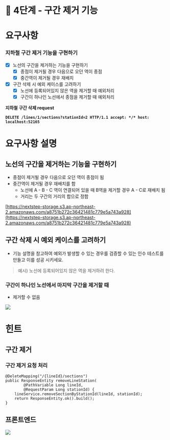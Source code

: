 # 🚀 4단계 - 구간 제거 기능

# 요구사항

### 지하철 구간 제거 기능을 구현하기

- [X] 노선의 구간을 제거하는 기능을 구현하기
    - [X] 종점이 제거될 경우 다음으로 오던 역이 종점
    - [X] 중간역이 제거될 경우 재배치
- [X] 구간 삭제 시 예외 케이스를 고려하기
    - [X] 노선에 등록되어있지 않은 역을 제거할 때 예외처리
    - [X] 구간이 하나인 노선에서 종점을 제거할 때 예외처리

**지하철 구간 삭제 request**

**`DELETE /lines/1/sections?stationId=2 HTTP/1.1 accept: */*
host: localhost:52165`**

# 요구사항 설명

## 노선의 구간을 제거하는 기능을 구현하기

- 종점이 제거될 경우 다음으로 오던 역이 종점이 됨
- 중간역이 제거될 경우 재배치를 함
    - 노선에 A - B - C 역이 연결되어 있을 때 B역을 제거할 경우 A - C로 재배치 됨
    - 거리는 두 구간의 거리의 합으로 정함

[https://nextstep-storage.s3.ap-northeast-2.amazonaws.com/a8751b272c36421481c779e5a743a928](https://nextstep-storage.s3.ap-northeast-2.amazonaws.com/a8751b272c36421481c779e5a743a928)

## 구간 삭제 시 예외 케이스를 고려하기

- 기능 설명을 참고하여 예외가 발생할 수 있는 경우를 검증할 수 있는 인수 테스트를 만들고 이를 성공 시키세요.

> 예시) 노선에 등록되어있지 않은 역을 제거하려 한다.
>

### 구간이 하나인 노선에서 마지막 구간을 제거할 때

- 제거할 수 없음

<img src=https://nextstep-storage.s3.ap-northeast-2.amazonaws.com/b8db3f754c2c4d3684dafe29eae53270>

# 힌트

## 구간 제거

### 구간 제거 요청 처리

```
@DeleteMapping("/{lineId}/sections")
public ResponseEntity removeLineStation(
        @PathVariable Long lineId,
        @RequestParam Long stationId) {
    lineService.removeSectionByStationId(lineId, stationId);
    return ResponseEntity.ok().build();
}

```

## 프론트엔드

<img src=https://techcourse-storage.s3.ap-northeast-2.amazonaws.com/019e7f82cb5d4b0d833ce41e3c43fd0f>